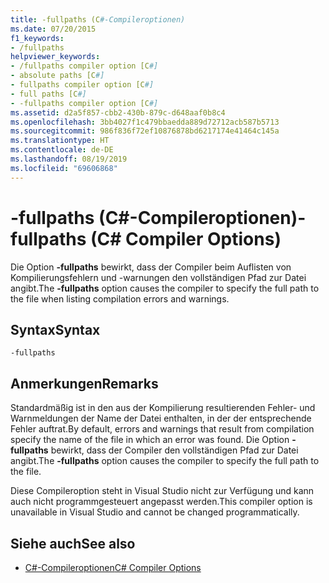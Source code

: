 ```yaml
---
title: -fullpaths (C#-Compileroptionen)
ms.date: 07/20/2015
f1_keywords:
- /fullpaths
helpviewer_keywords:
- /fullpaths compiler option [C#]
- absolute paths [C#]
- fullpaths compiler option [C#]
- full paths [C#]
- -fullpaths compiler option [C#]
ms.assetid: d2a5f857-cbb2-430b-879c-d648aaf0b8c4
ms.openlocfilehash: 3bb4027f1c479bbaedda889d72712acb587b5713
ms.sourcegitcommit: 986f836f72ef10876878bd6217174e41464c145a
ms.translationtype: HT
ms.contentlocale: de-DE
ms.lasthandoff: 08/19/2019
ms.locfileid: "69606868"
---
```

# <a name="-fullpaths-c-compiler-options"></a><span data-ttu-id="02b68-102">-fullpaths (C#-Compileroptionen)</span><span class="sxs-lookup"><span data-stu-id="02b68-102">-fullpaths (C# Compiler Options)</span></span>
<span data-ttu-id="02b68-103">Die Option **-fullpaths** bewirkt, dass der Compiler beim Auflisten von Kompilierungsfehlern und -warnungen den vollständigen Pfad zur Datei angibt.</span><span class="sxs-lookup"><span data-stu-id="02b68-103">The **-fullpaths** option causes the compiler to specify the full path to the file when listing compilation errors and warnings.</span></span>  
  
## <a name="syntax"></a><span data-ttu-id="02b68-104">Syntax</span><span class="sxs-lookup"><span data-stu-id="02b68-104">Syntax</span></span>  
  
```console  
-fullpaths  
```  
  
## <a name="remarks"></a><span data-ttu-id="02b68-105">Anmerkungen</span><span class="sxs-lookup"><span data-stu-id="02b68-105">Remarks</span></span>  
 <span data-ttu-id="02b68-106">Standardmäßig ist in den aus der Kompilierung resultierenden Fehler- und Warnmeldungen der Name der Datei enthalten, in der der entsprechende Fehler auftrat.</span><span class="sxs-lookup"><span data-stu-id="02b68-106">By default, errors and warnings that result from compilation specify the name of the file in which an error was found.</span></span> <span data-ttu-id="02b68-107">Die Option **-fullpaths** bewirkt, dass der Compiler den vollständigen Pfad zur Datei angibt.</span><span class="sxs-lookup"><span data-stu-id="02b68-107">The **-fullpaths** option causes the compiler to specify the full path to the file.</span></span>  
  
 <span data-ttu-id="02b68-108">Diese Compileroption steht in Visual Studio nicht zur Verfügung und kann auch nicht programmgesteuert angepasst werden.</span><span class="sxs-lookup"><span data-stu-id="02b68-108">This compiler option is unavailable in Visual Studio and cannot be changed programmatically.</span></span>  
  
## <a name="see-also"></a><span data-ttu-id="02b68-109">Siehe auch</span><span class="sxs-lookup"><span data-stu-id="02b68-109">See also</span></span>

- [<span data-ttu-id="02b68-110">C#-Compileroptionen</span><span class="sxs-lookup"><span data-stu-id="02b68-110">C# Compiler Options</span></span>](./index.md)
